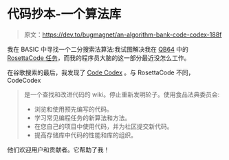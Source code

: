 # 代码抄本-一个算法库

> 原文：<https://dev.to/bugmagnet/an-algorithm-bank-code-codex-188f>

我在 BASIC 中寻找一个二分搜索法算法:我试图解决我在 [QB64](https://www.portal.qb64.org/) 中的 [RosettaCode 任务](http://rosettacode.org/wiki/Teacup_rim_text)，而我的程序员大脑的这一部分最近没怎么工作。

在谷歌搜索的最后，我发现了 [Code Codex](http://www.codecodex.com/wiki/Main_Page) 。与 RosettaCode 不同，CodeCodex

> 是一个查找和改进代码的 wiki。停止重新发明轮子。使用食品法典委员会:
> 
> *   浏览和使用预先编写的代码。
> *   学习常见编程任务的新算法和方法。
> *   在您自己的项目中使用代码，并为社区提交新代码。
> *   提高存储库中代码的性能和库的组织。

他们欢迎用户和贡献者。它帮助了我！